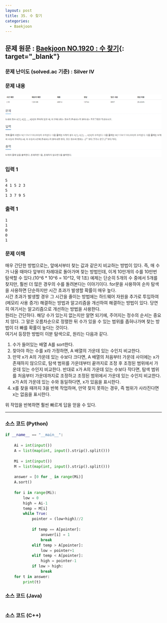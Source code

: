 ```yaml
---
layout: post
title: 35. 수 찾기
categories:
  - Baekjoon
---
```


## 문제 원문 : [Baekjoon NO.1920 : 수 찾기](https://www.acmicpc.net/problem/1920){: target="\_blank"}

### 문제 난이도 (solved.ac 기준) : Silver IV

### 문제 내용

![1920_find_number](/assets/images/Baekjoon/1920_find_number.PNG)

### 입력 1

```
5
4 1 5 2 3
5
1 3 7 9 5
```

### 출력 1

```
1
1
0
0
1
```

### 문제 이해

매우 간단한 방법으로는, 앞에서부터 찾는 값과 같은지 비교하는 방법이 있다. 즉, 매 수가 나올 때마다 앞부터 차례대로 돌아가며 찾는 방법인데, 이게 10만개의 수를 10만번 탐색할 수 있다.(10^6 \* 10^6 = 10^12, 약 1조) 예제는 단순히 5개의 수 중에서 5개를 찾지만, 훨씬 더 많은 경우의 수를 돌려본다는 이야기이다. for문을 사용하여 순차 탐색을 사용하면 단순하지만 시간 초과가 발생할 확률이 매우 높다.  
시간 초과가 발생할 경우 그 시간을 줄이는 방법에는 하드웨어 자원을 추가로 투입하여(메모리 사용 증가) 해결하는 방법과 알고리즘을 개선하여 해결하는 방법이 있다. 당연히 여기서는 알고리즘으로 개선하는 방법을 사용한다.  
원리는 간단하다. 해당 수가 있는지 없는지만 알면 되기에, 주어지는 정수의 순서는 중요치 않다. 그 말은 오름차순으로 정렬한 뒤 수가 있을 수 있는 범위를 좁혀나가며 찾는 방법이 더 빠를 확률이 높다는 것이다.  
여기서 등장한 방법이 이분 탐색으로, 원리는 다음과 같다.

1. 수가 들어있는 배열 A를 sort한다.
2. 찾아야 하는 수를 x라 가정하면, A 배열의 가운데 있는 수인지 비교한다.
3. 만약 x가 A의 가운데 있는 수보다 크다면, A 배열의 처음부터 가운데 사이에는 x가 존재하지 않으므로, 탐색 범위를 가운데부터 끝까지로 조정 후 조정된 범위에서 가운데 있는 수인지 비교한다. 반대로 x가 A의 가운데 있는 수보다 작다면, 탐색 범위를 처음부터 가운데까지로 조정하고 조정된 범위에서 가운데 있는 수인지 비교한다. x가 A의 가운데 있는 수와 동일하다면, x가 있음을 표시한다.
4. x를 찾을 때까지 3을 반복 작업하며, 만약 찾지 못하는 경우, 즉 범위가 사라진다면 x는 없음을 표시한다.

위 작업을 반복하면 훨씬 빠르게 답을 얻을 수 있다.

---

### 소스 코드 (Python)

```python
if __name__ == "__main__":

    Ai = int(input())
    A = list(map(int, input().strip().split()))

    Mi = int(input())
    M = list(map(int, input().strip().split()))

    answer = [0 for _ in range(Mi)]
    A.sort()

    for i in range(Mi):
        low = 0
        high = Ai-1
        temp = M[i]
        while True:
            pointer = (low+high)//2

            if temp == A[pointer]:
                answer[i] = 1
                break
            elif temp > A[pointer]:
                low = pointer+1
            elif temp < A[pointer]:
                high = pointer-1
            if low > high:
                break
    for t in answer:
        print(t)


```

### 소스 코드 (Java)

```java

```

### 소스 코드 (C++)

```cpp

```
